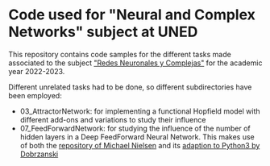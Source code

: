 #  Code used for "Neural and Complex Networks" subject at UNED

This repository contains code samples for the different
tasks made associated to the subject ["Redes Neuronales 
y Complejas"](https://portal.uned.es/portal/page?_pageid=93,71542273&_dad=portal&_schema=PORTAL&idAsignatura=2115612-&idTitulacion=215801)
for the academic year 2022-2023.

Different unrelated tasks had to be done, so different 
subdirectories have been employed:

- 03_AttractorNetwork: for implementing a functional Hopfield model with different add-ons and variations to study their influence
- 07_FeedForwardNetwork: for studying the influence of the number of hidden layers in a Deep FeedForward Neural Network. This makes use of both the [repository of Michael Nielsen](https://github.com/mnielsen/neural-networks-and-deep-learning) and its [adaption to Python3 by Dobrzanski](https://github.com/MichalDanielDobrzanski/DeepLearningPython35)